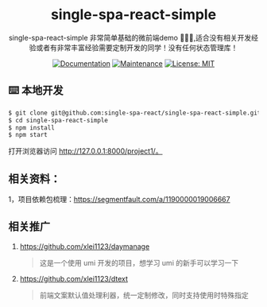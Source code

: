 <h1 align="center">single-spa-react-simple</h1>

<div align="center">

single-spa-react-simple 非常简单基础的微前端demo 🚀🚀🚀,适合没有相关开发经验或者有非常丰富经验需要定制开发的同学！没有任何状态管理库！

[![Documentation](https://img.shields.io/badge/documentation-yes-brightgreen.svg)](https://github.com/single-spa-react/single-spa-react-simple#readme) [![Maintenance](https://img.shields.io/badge/Maintained%3F-yes-green.svg)](https://github.com/single-spa-react/single-spa-react-simple/graphs/commit-activity) [![License: MIT](https://img.shields.io/badge/License-MIT-yellow.svg)](https://github.com/single-spa-react/single-spa-react-simple/blob/master/LICENSE)

</div>

## ⌨️ 本地开发

```bash
$ git clone git@github.com:single-spa-react/single-spa-react-simple.git
$ cd single-spa-react-simple
$ npm install
$ npm start
```

打开浏览器访问 http://127.0.0.1:8000/project1/。

## 相关资料： 
1，项目依赖包梳理：https://segmentfault.com/a/1190000019006667

## 相关推广

1. https://github.com/xlei1123/daymanage
   > 这是一个使用 umi 开发的项目，想学习 umi 的新手可以学习一下
2. https://github.com/xlei1123/dtext
   > 前端文案默认值处理利器，统一定制修改，同时支持使用时特殊指定




